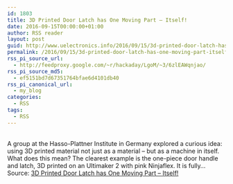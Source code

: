 ```yaml
---
id: 1803
title: 3D Printed Door Latch has One Moving Part – Itself!
date: 2016-09-15T00:00:00+01:00
author: RSS reader
layout: post
guid: http://www.uelectronics.info/2016/09/15/3d-printed-door-latch-has-one-moving-part-itself/
permalink: /2016/09/15/3d-printed-door-latch-has-one-moving-part-itself/
rss_pi_source_url:
  - http://feedproxy.google.com/~r/hackaday/LgoM/~3/6zlEAWqnjao/
rss_pi_source_md5:
  - ef5151bd7d67351764bfae6d4101db40
rss_pi_canonical_url:
  - my_blog
categories:
  - RSS
tags:
  - RSS
---
```

&#013;  
A group at the Hasso-Plattner Institute in Germany explored a curious idea: using 3D printed material not just as a material – but as a machine in itself. What does this mean? The clearest example is the one-piece door handle and latch, 3D printed on an Ultimaker 2 with pink Ninjaflex. It is fully…&#013;  
Source: <a href="http://feedproxy.google.com/~r/hackaday/LgoM/~3/6zlEAWqnjao/" target="_blank">3D Printed Door Latch has One Moving Part – Itself!</a>